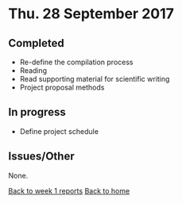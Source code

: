 # Thu. 28 September 2017

## Completed

- Re-define the compilation process
- Reading
- Read supporting material for scientific writing
- Project proposal methods

## In progress

- Define project schedule

## Issues/Other

None.

[Back to week 1 reports](../)
[Back to home](../../)